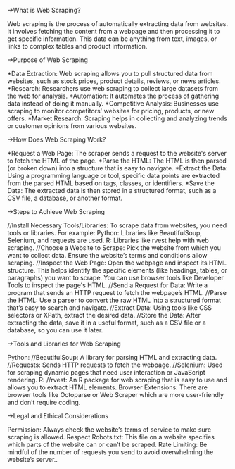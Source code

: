 ->What is Web Scraping?

Web scraping is the process of automatically extracting data from websites. It involves fetching the content from a webpage and then processing it to get specific information. This data can be anything from text, images, or links to complex tables and product information.

->Purpose of Web Scraping

*Data Extraction: Web scraping allows you to pull structured data from websites, such as stock prices, product details, reviews, or news articles.  
 *Research: Researchers use web scraping to collect large datasets from the web for analysis.
 *Automation: It automates the process of gathering data instead of doing it manually.
 *Competitive Analysis: Businesses use scraping to monitor competitors' websites for pricing, products, or new offers.
 *Market Research: Scraping helps in collecting and analyzing trends or customer opinions from various websites.

->How Does Web Scraping Work?

*Request a Web Page: The scraper sends a request to the website's server to fetch the HTML of the page.
*Parse the HTML: The HTML is then parsed (or broken down) into a structure that is easy to navigate.
*Extract the Data: Using a programming language or tool, specific data points are extracted from the parsed HTML based on tags, classes, or identifiers.
*Save the Data: The extracted data is then stored in a structured format, such as a CSV file, a database, or another format.

->Steps to Achieve Web Scraping

//Install Necessary Tools/Libraries: To scrape data from websites, you need tools or libraries. For example:
Python: Libraries like BeautifulSoup, Selenium, and requests are used.
R: Libraries like rvest help with web scraping.
//Choose a Website to Scrape: Pick the website from which you want to collect data. Ensure the website’s terms and conditions allow scraping.
//Inspect the Web Page: Open the webpage and inspect its HTML structure. This helps identify the specific elements (like headings, tables, or paragraphs) you want to scrape. You can use browser tools like Developer Tools to inspect the page's HTML.
//Send a Request for Data: Write a program that sends an HTTP request to fetch the webpage’s HTML.
//Parse the HTML: Use a parser to convert the raw HTML into a structured format that’s easy to search and navigate.
//Extract Data: Using tools like CSS selectors or XPath, extract the desired data.
//Store the Data: After extracting the data, save it in a useful format, such as a CSV file or a database, so you can use it later.

->Tools and Libraries for Web Scraping

Python:
//BeautifulSoup: A library for parsing HTML and extracting data.
//Requests: Sends HTTP requests to fetch the webpage.
//Selenium: Used for scraping dynamic pages that need user interaction or JavaScript rendering.
R:
//rvest: An R package for web scraping that is easy to use and allows you to extract HTML elements.
Browser Extensions: There are browser tools like Octoparse or Web Scraper which are more user-friendly and don’t require coding.

->Legal and Ethical Considerations

Permission: Always check the website’s terms of service to make sure scraping is allowed.
Respect Robots.txt: This file on a website specifies which parts of the website can or can’t be scraped.
Rate Limiting: Be mindful of the number of requests you send to avoid overwhelming the website’s server..
